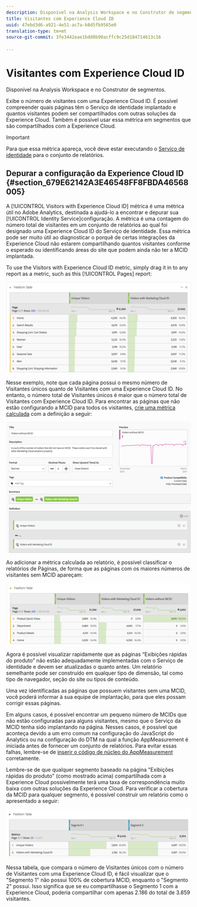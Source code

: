 ```yaml
---
description: Disponível na Analysis Workspace e no Construtor de segmentos.
title: Visitantes com Experience Cloud ID
uuid: 47ebd3d6-a921-4e51-ac7a-b8d5fb9565e0
translation-type: tm+mt
source-git-commit: 3fe3442eae1bdd8b90acffc9c25d184714613c16

---
```



# Visitantes com Experience Cloud ID

Disponível na Analysis Workspace e no Construtor de segmentos.

Exibe o número de visitantes com uma Experience Cloud ID. É possível compreender quais páginas têm o Serviço de identidade implantado e quantos visitantes podem ser compartilhados com outras soluções da Experience Cloud. Também é possível usar essa métrica em segmentos que são compartilhados com a Experience Cloud.

>[!IMPORTANT]
>
>Para que essa métrica apareça, você deve estar executando o [Serviço de identidade](https://docs.adobe.com/content/help/pt-BR/id-service/using/home.html) para o conjunto de relatórios.

## Depurar a configuração da Experience Cloud ID {#section_679E62142A3E46548FF8FBDA46568005}

A [!UICONTROL Visitors with Experience Cloud ID] métrica é uma métrica útil no Adobe Analytics, destinada a ajudá-lo a encontrar e depurar sua [!UICONTROL Identity Service]configuração. A métrica é uma contagem do número total de visitantes em um conjunto de relatórios ao qual foi designado uma Experience Cloud ID do Serviço de identidade. Essa métrica pode ser muito útil ao diagnosticar o porquê de certas integrações da Experience Cloud não estarem compartilhando quantos visitantes conforme o esperado ou identificando áreas do site que podem ainda não ter a MCID implantada.

To use the Visitors with Experience Cloud ID metric, simply drag it in to any report as a metric, such as this [!UICONTROL Pages] report:

![](assets/metric-mcvid1.png)

Nesse exemplo, note que cada página possui o mesmo número de Visitantes únicos quanto de Visitantes com uma Experience Cloud ID. No entanto, o número total de Visitantes únicos é maior que o número total de Visitantes com Experience Cloud ID. Para encontrar as páginas que não estão configurando a MCID para todos os visitantes, [crie uma métrica calculada](https://docs.adobe.com/content/help/pt-BR/analytics/components/calculated-metrics/calcmetric-workflow/cm-build-metrics.html) com a definição a seguir:

![](assets/metric-mcvid2.png)

Ao adicionar a métrica calculada ao relatório, é possível classificar o relatórios de Páginas, de forma que as páginas com os maiores números de visitantes sem MCID apareçam:

![](assets/metric-mcvid3.png)

Agora é possível visualizar rapidamente que as páginas “Exibições rápidas do produto” não estão adequadamente implementadas com o Serviço de identidade e devem ser atualizadas o quanto antes. Um relatório semelhante pode ser construído em qualquer tipo de dimensão, tal como tipo de navegador, seção do site ou tipos de conteúdo.

Uma vez identificadas as páginas que possuem visitantes sem uma MCID, você poderá informar à sua equipe de implantação, para que eles possam corrigir essas páginas.

Em alguns casos, é possível encontrar um pequeno número de MCIDs que não estão configuradas para alguns visitantes, mesmo que o Serviço da MCID tenha sido implantando na página. Nesses casos, é possível que aconteça devido a um erro comum na configuração do JavaScript do Analytics ou na configuração do DTM na qual a função AppMeasurement é iniciada antes de fornecer um conjunto de relatórios. Para evitar essas falhas, lembre-se de [inserir o código de núcleo do AppMeasurement](https://docs.adobe.com/content/help/en/analytics/implementation/other/dtm/analytics-tool/t-appmeasurement-code.html) corretamente.

Lembre-se de que qualquer segmento baseado na página &quot;Exibições rápidas do produto&quot; (como mostrado acima) compartilhada com a Experience Cloud possivelmente terá uma taxa de correspondência muito baixa com outras soluções da Experience Cloud. Para verificar a cobertura da MCID para qualquer segmento, é possível construir um relatório como o apresentado a seguir:

![](assets/metric-mcvid4.png)

Nessa tabela, que compara o número de Visitantes únicos com o número de Visitantes com uma Experience Cloud ID, é fácil visualizar que o &quot;Segmento 1&quot; não possui 100% de cobertura MCID, enquanto o &quot;Segmento 2&quot; possui. Isso significa que se eu compartilhasse o Segmento 1 com a Experience Cloud, poderia compartilhar com apenas 2.186 do total de 3.859 visitantes.
